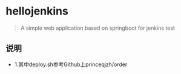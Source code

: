 # hellojenkins

> A simple web application based on springboot for jenkins test

## 说明

- 1.其中deploy.sh参考Github上princeqjzh/order